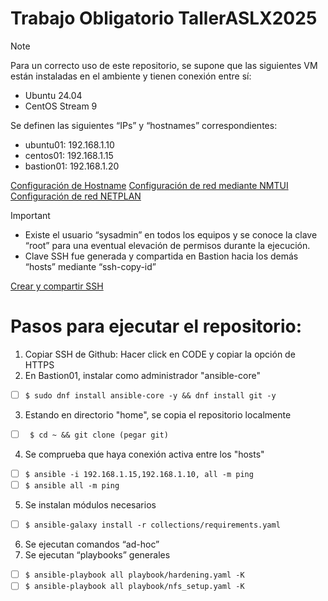 # Trabajo Obligatorio TallerASLX2025

> [!NOTE]
> Para un correcto uso de este repositorio, se supone que las siguientes VM están instaladas en el ambiente y tienen conexión entre sí:
-	Ubuntu 24.04 
-	CentOS Stream 9

Se definen las siguientes “IPs” y “hostnames” correspondientes:
 - ubuntu01: 192.168.1.10
 - centos01: 192.168.1.15
 - bastion01: 192.168.1.20

[Configuración de Hostname](https://www.redhat.com/en/blog/configure-hostname-linux)
[Configuración de red mediante NMTUI](https://docs.redhat.com/en/documentation/red_hat_enterprise_linux/7/html/networking_guide/sec-configuring_ip_networking_with_nmtui)
[Configuración de red NETPLAN](https://netplan.io/)

> [!IMPORTANT]
> - Existe el usuario “sysadmin” en todos los equipos y se conoce la clave “root” para una eventual elevación de permisos durante la ejecución. 
> - Clave SSH fue generada y compartida en Bastion hacia los demás “hosts” mediante “ssh-copy-id”

[Crear y compartir SSH](https://www.redhat.com/en/blog/configure-ssh-keygen)


# Pasos para ejecutar el repositorio:
1.	Copiar SSH de Github: Hacer click en CODE y copiar la opción de HTTPS
2.	En Bastion01, instalar como administrador "ansible-core"
  - [ ] `$ sudo dnf install ansible-core -y && dnf install git -y`
3.	Estando en directorio "home", se copia el repositorio localmente
  - [ ]  ` $ cd ~ && git clone (pegar git)`
4.	Se comprueba que haya conexión activa entre los "hosts"
  - [ ] `$ ansible -i 192.168.1.15,192.168.1.10, all -m ping`
  - [ ] `$ ansible all -m ping`
5.	Se instalan módulos necesarios
  - [ ] `$ ansible-galaxy install -r collections/requirements.yaml`
6.	Se ejecutan comandos “ad-hoc”
7.	Se ejecutan “playbooks” generales
  - [ ] `$ ansible-playbook all playbook/hardening.yaml -K`
  - [ ] `$ ansible-playbook all playbook/nfs_setup.yaml -K`
